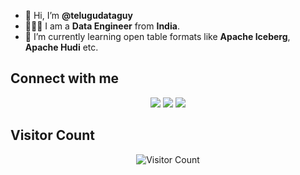 - 👋 Hi, I’m **@telugudataguy**
- 👨🏽‍💻 I am a **Data Engineer** from **India**.
- 🌱 I’m currently learning open table formats like **Apache Iceberg**, **Apache Hudi** etc.

## Connect with me

<p align="center">
  <a href="mailto:thetelugudataguy@gmail.com"><img src="https://img.shields.io/badge/Gmail-D14836?style=for-the-badge&logo=gmail&logoColor=white" /></a>
  <a href="https://medium.com/@thetelugudataguy"><img src="https://img.shields.io/badge/Medium-12100E?style=for-the-badge&logo=medium&logoColor=white" /></a>
  <a href="https://github.com/telugudataguy"><img src="https://1000logos.net/wp-content/uploads/2018/11/GitHub-icon.png" /></a>
</p>

## Visitor Count

<p align="center"> 
   <img src="https://profile-counter.glitch.me/{telugudataguy}/count.svg" alt="Visitor Count" /> 
</p>
